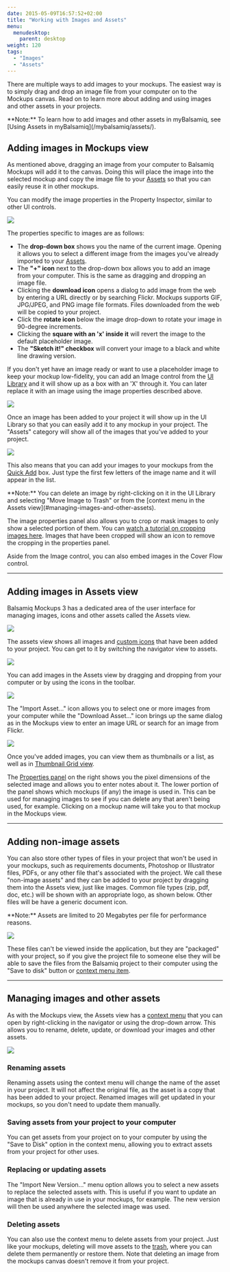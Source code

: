 ```yaml
---
date: 2015-05-09T16:57:52+02:00
title: "Working with Images and Assets"
menu:
  menudesktop:
    parent: desktop
weight: 120
tags:
  - "Images"
  - "Assets"
---
```


There are multiple ways to add images to your mockups. The easiest way is to simply drag and drop an image file from your computer on to the Mockups canvas. Read on to learn more about adding and using images and other assets in your projects.

<span class="alert alert-info show" role="alert">
**Note:** To learn how to add images and other assets in myBalsamiq, see [Using Assets in myBalsamiq](/mybalsamiq/assets/).
</span>

## Adding images in Mockups view

As mentioned above, dragging an image from your computer to Balsamiq Mockups will add it to the canvas. Doing this will place the image into the selected mockup and copy the image file to your [Assets](#adding-images-in-assets-view) so that you can easily reuse it in other mockups.

You can modify the image properties in the Property Inspector, similar to other UI controls.

![](http://media.balsamiq.com/img/support/docs/m4d/b3/image-properties.png)

The properties specific to images are as follows:

*   The **drop-down box** shows you the name of the current image. Opening it allows you to select a different image from the images you've already imported to your [Assets](#adding-images-in-assets-view).
*   The **"+" icon** next to the drop-down box allows you to add an image from your computer. This is the same as dragging and dropping an image file.
*   Clicking the **download icon** opens a dialog to add image from the web by entering a URL directly or by searching Flickr. Mockups supports GIF, JPG/JPEG, and PNG image file formats. Files downloaded from the web will be copied to your project.
*   Click the **rotate icon** below the image drop-down to rotate your image in 90-degree increments.
*   Clicking the **square with an 'x' inside it** will revert the image to the default placeholder image.
*   The **"Sketch it!" checkbox** will convert your image to a black and white line drawing version.

If you don't yet have an image ready or want to use a placeholder image to keep your mockup low-fidelity, you can add an Image control from the [UI Library](/desktop/overview/#the-ui-library) and it will show up as a box with an 'X' through it. You can later replace it with an image using the image properties described above.

![](http://media.balsamiq.com/img/support/docs/m4d/b3/image-default.png)

Once an image has been added to your project it will show up in the UI Library so that you can easily add it to any mockup in your project. The "Assets" category will show all of the images that you've added to your project.

![](http://media.balsamiq.com/img/support/docs/m4d/b3/assets-uilibrary.png)

This also means that you can add your images to your mockups from the [Quick Add](/desktop/overview/#the-quick-add-tool) box. Just type the first few letters of the image name and it will appear in the list.

<span class="alert alert-info show" role="alert">
**Note:** You can delete an image by right-clicking on it in the UI Library and selecting "Move Image to Trash" or from the [context menu in the Assets view](#managing-images-and-other-assets).
</span>

The image properties panel also allows you to crop or mask images to only show a selected portion of them. You can [watch a tutorial on cropping images here](http://support.balsamiq.com/customer/portal/articles/1430586). Images that have been cropped will show an icon to remove the cropping in the properties panel.

Aside from the Image control, you can also embed images in the Cover Flow control.

* * *

## Adding images in Assets view

Balsamiq Mockups 3 has a dedicated area of the user interface for managing images, icons and other assets called the Assets view.

![](http://media.balsamiq.com/img/support/docs/m4d/b3/assets.png)

The assets view shows all images and [custom icons](/desktop/icons/#adding-your-own-custom-icons) that have been added to your project. You can get to it by switching the navigator view to assets.

![](http://media.balsamiq.com/img/support/docs/m4d/b3/assets1.png)

You can add images in the Assets view by dragging and dropping from your computer or by using the icons in the toolbar.

![](http://media.balsamiq.com/img/support/docs/m4d/b3/assets2.png)

The "Import Asset..." icon allows you to select one or more images from your computer while the "Download Asset..." icon brings up the same dialog as in the Mockups view to enter an image URL or search for an image from Flickr.

![](http://media.balsamiq.com/img/support/docs/m4d/b3/add-from-web.png)

Once you've added images, you can view them as thumbnails or a list, as well as in [Thumbnail Grid view](/desktop/overview/#thumbnail-grid-view).

The [Properties panel](/desktop/overview/#the-properties-panel) on the right shows you the pixel dimensions of the selected image and allows you to enter notes about it. The lower portion of the panel shows which mockups (if any) the image is used in. This can be used for managing images to see if you can delete any that aren't being used, for example. Clicking on a mockup name will take you to that mockup in the Mockups view.

* * *

## Adding non-image assets

You can also store other types of files in your project that won't be used in your mockups, such as requirements documents, Photoshop or Illustrator files, PDFs, or any other file that's associated with the project. We call these "non-image assets" and they can be added to your project by dragging them into the Assets view, just like images. Common file types (zip, pdf, doc, etc.) will be shown with an appropriate logo, as shown below. Other files will be have a generic document icon.

<span class="alert alert-info show" role="alert">
**Note:** Assets are limited to 20 Megabytes per file for performance reasons.
</span>

![](http://media.balsamiq.com/img/support/docs/m4d/b3/nonimageassets.png)

These files can't be viewed inside the application, but they are "packaged" with your project, so if you give the project file to someone else they will be able to save the files from the Balsamiq project to their computer using the "Save to disk" button or [context menu item](#managing-images-and-other-assets).

* * *

## Managing images and other assets

As with the Mockups view, the Assets view has a [context menu](/desktop/overview/#context-menu-actions) that you can open by right-clicking in the navigator or using the drop-down arrow. This allows you to rename, delete, update, or download your images and other assets.

![](http://media.balsamiq.com/img/support/docs/m4d/b3/assets-context-menu.png)

### Renaming assets

Renaming assets using the context menu will change the name of the asset in your project. It will not affect the original file, as the asset is a copy that has been added to your project. Renamed images will get updated in your mockups, so you don't need to update them manually.

### Saving assets from your project to your computer

You can get assets from your project on to your computer by using the "Save to Disk" option in the context menu, allowing you to extract assets from your project for other uses.

### Replacing or updating assets

The "Import New Version..." menu option allows you to select a new assets to replace the selected assets with. This is useful if you want to update an image that is already in use in your mockups, for example. The new version will then be used anywhere the selected image was used.

### Deleting assets

You can also use the context menu to delete assets from your project. Just like your mockups, deleting will move assets to the [trash](/desktop/intro/#trash), where you can delete them permanently or restore them. Note that deleting an image from the mockups canvas doesn't remove it from your project.